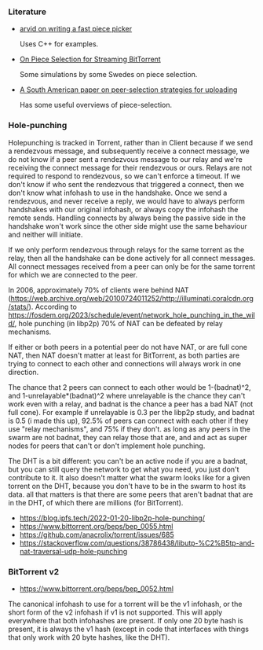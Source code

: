 ### Literature

* [arvid on writing a fast piece picker](https://blog.libtorrent.org/2011/11/writing-a-fast-piece-picker/)

    Uses C++ for examples.

* [On Piece Selection for Streaming BitTorrent](https://www.diva-portal.org/smash/get/diva2:835742/FULLTEXT01.pdf)
 
  Some simulations by some Swedes on piece selection.

* [A South American paper on peer-selection strategies for uploading](https://arxiv.org/pdf/1402.2187.pdf)

  Has some useful overviews of piece-selection.

### Hole-punching

Holepunching is tracked in Torrent, rather than in Client because if we send a rendezvous message, and subsequently receive a connect message, we do not know if a peer sent a rendezvous message to our relay and we're receiving the connect message for their rendezvous or ours. Relays are not required to respond to rendezvous, so we can't enforce a timeout. If we don't know if who sent the rendezvous that triggered a connect, then we don't know what infohash to use in the handshake. Once we send a rendezvous, and never receive a reply, we would have to always perform handshakes with our original infohash, or always copy the infohash the remote sends. Handling connects by always being the passive side in the handshake won't work since the other side might use the same behaviour and neither will initiate.

If we only perform rendezvous through relays for the same torrent as the relay, then all the handshake can be done actively for all connect messages. All connect messages received from a peer can only be for the same torrent for which we are connected to the peer.

In 2006, approximately 70% of clients were behind NAT (https://web.archive.org/web/20100724011252/http://illuminati.coralcdn.org/stats/). According to https://fosdem.org/2023/schedule/event/network_hole_punching_in_the_wild/,  hole punching (in libp2p) 70% of NAT can be defeated by relay mechanisms.

If either or both peers in a potential peer do not have NAT, or are full cone NAT, then NAT doesn't matter at least for BitTorrent, as both parties are trying to connect to each other and connections will always work in one direction.

The chance that 2 peers can connect to each other would be 1-(badnat)^2, and 1-unrelayable*(badnat)^2 where unrelayable is the chance they can't work even with a relay, and badnat is the chance a peer has a bad NAT (not full cone). For example if unrelayable is 0.3 per the libp2p study, and badnat is 0.5 (i made this up), 92.5% of peers can connect with each other if they use "relay mechanisms", and 75% if they don't. as long as any peers in the swarm are not badnat, they can relay those that are, and and act as super nodes for peers that can't or don't implement hole punching.

The DHT is a bit different: you can't be an active node if you are a badnat, but you can still query the network to get what you need, you just don't contribute to it. It also doesn't matter what the swarm looks like for a given torrent on the DHT, because you don't have to be in the swarm to host its data. all that matters is that there are some peers that aren't badnat that are in the DHT, of which there are millions (for BitTorrent).

- https://blog.ipfs.tech/2022-01-20-libp2p-hole-punching/
- https://www.bittorrent.org/beps/bep_0055.html
- https://github.com/anacrolix/torrent/issues/685
- https://stackoverflow.com/questions/38786438/libutp-%C2%B5tp-and-nat-traversal-udp-hole-punching

### BitTorrent v2

- https://www.bittorrent.org/beps/bep_0052.html

The canonical infohash to use for a torrent will be the v1 infohash, or the short form of the v2 infohash if v1 is not supported. This will apply everywhere that both infohashes are present. If only one 20 byte hash is present, it is always the v1 hash (except in code that interfaces with things that only work with 20 byte hashes, like the DHT).
